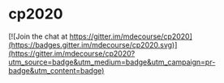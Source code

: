 # cp2020

[![Join the chat at https://gitter.im/mdecourse/cp2020](https://badges.gitter.im/mdecourse/cp2020.svg)](https://gitter.im/mdecourse/cp2020?utm_source=badge&utm_medium=badge&utm_campaign=pr-badge&utm_content=badge)